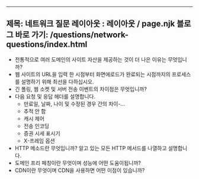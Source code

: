 ***

## 제목: 네트워크 질문&#xA;레이아웃 : 레이아웃 / page.njk&#xA;블로그 바로 가기: /questions/network-questions/index.html

*   전통적으로 여러 도메인의 사이트 자산을 제공하는 것이 더 나은 이유는 무엇입니까?
*   웹 사이트의 URL을 입력 한 시점부터 화면에로드가 완료되는 시점까지의 프로세스를 설명하기 위해 최선을 다하십시오.
*   긴 폴링, 웹 소켓 및 서버 전송 이벤트의 차이점은 무엇입니까?
*   다음 요청 및 응답 헤더를 설명합니다.
    *   만료일, 날짜, 나이 및 수정된 경우 간의 차이-...
    *   추적 안 함
    *   캐시 제어
    *   전송 인코딩
    *   증권 시세 표시기
    *   X-프레임 옵션
*   HTTP 메소드란 무엇입니까? 알고 있는 모든 HTTP 메서드를 나열하고 설명합니다.
*   도메인 프리 페칭이란 무엇이며 성능에 어떤 도움이됩니까?
*   CDN이란 무엇이며 CDN을 사용하면 어떤 이점이 있습니까?
